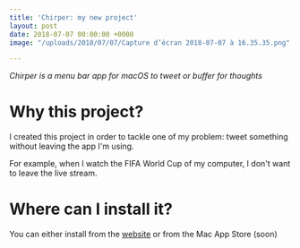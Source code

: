 ```yaml
---
title: 'Chirper: my new project'
layout: post
date: 2018-07-07 00:00:00 +0000
image: "/uploads/2018/07/07/Capture d’écran 2018-07-07 à 16.35.35.png"

---
```

_Chirper is a menu bar app for macOS to tweet or buffer for thoughts_

# Why this project?

I created this project in order to tackle one of my problem: tweet something without leaving the app I'm using.

For example, when I watch the FIFA World Cup of my computer, I don't want to leave the live stream.

# Where can I install it?

You can either install from the [website](https://arguiot.github.io/Chirper) or from the Mac App Store (soon)